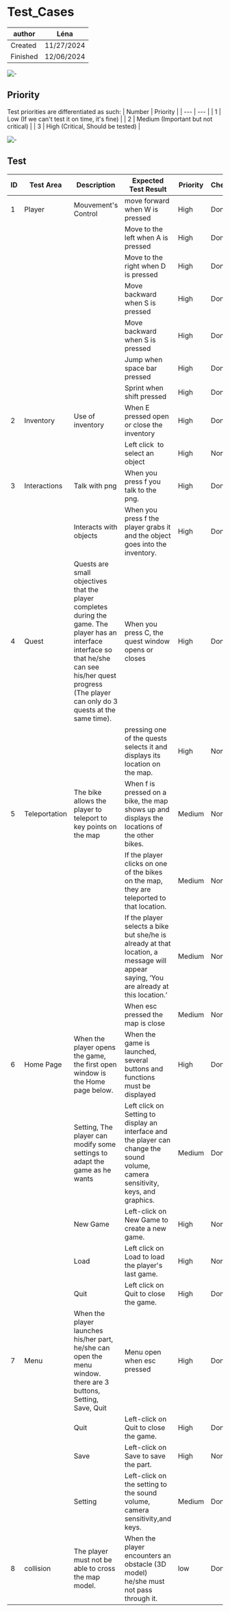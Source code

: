 # Test_Cases
|author|Léna|
|-|-|
|Created|11/27/2024|
|Finished|12/06/2024|

![-](https://raw.githubusercontent.com/andreasbm/readme/master/assets/lines/rainbow.png)
## Priority
Test priorities are differentiated as such:
| Number | Priority |
| --- | --- |
| 1 | Low (If we can't test it on time, it's fine) |
| 2 | Medium (Important but not critical) |
| 3 | High (Critical, Should be tested) |

![-](https://raw.githubusercontent.com/andreasbm/readme/master/assets/lines/rainbow.png)

## Test

|ID|Test Area|Description|Expected Test Result|Priority|Check|
|-|-|-|-|-|-|
|1|Player|Mouvement's Control|move forward when W is pressed|High|Done|
||||Move to the left when A is pressed|High|Done|
||||Move to the right when D is pressed|High|Done|
||||Move backward when S is pressed|High|Done|
||||Move backward when S is pressed|High|Done|
||||Jump when space bar pressed|High|Done|
||||Sprint when shift pressed|High|Done|
|2|Inventory|Use of inventory|When E pressed open or close the inventory|High|Done|
||||Left click  to select an object|High|None|
|3|Interactions|Talk with png|When you press f you talk to the png.|High|Done|
||| Interacts with objects|When you press f the player grabs it and the object goes into the inventory.|High|Done|
|4|Quest|Quests are small objectives that the player completes during the game. The player has an interface interface so that he/she can see his/her quest progress (The player can only do 3 quests at the same time).|When you press C, the quest window opens or closes|High|Done|
||||pressing one of the quests selects it and displays its location on the map.|High|None|
|5|Teleportation| The bike allows the player to teleport to key points on the map|When f is pressed on a bike, the map shows up and displays the locations of the other bikes.|Medium|None|
||||If the player clicks on one of the bikes on the map, they are teleported to that location.|Medium|None|
||||If the player selects a bike but she/he is already at that location, a message will appear saying, ‘You are already at this location.’|Medium|None|
||||When esc pressed the map is close|Medium|None|
|6|Home Page|When the player opens the game, the first open window is the Home page below.| When the game is launched, several buttons and functions must be displayed|High|Done|
|||Setting, The player can modify some settings to adapt the game as he wants|Left click on Setting to display an interface and the player can change the sound volume, camera sensitivity, keys, and graphics.|Medium|Done|
|||New Game | Left-click on New Game to create a new game.|High|None|
|||Load|Left click on Load to load the player's last game.|High|None|
|||Quit| Left click on Quit to close the game.|High|Done|
|7|Menu|When the player launches his/her part, he/she can open the menu window. there are 3 buttons, Setting, Save, Quit|Menu open when esc pressed| High|Done|
|||Quit| Left-click on Quit to close the game.| High| Done|
|||Save|Left-click on Save to save the part.|High|None|
|||Setting|Left-click on the setting to the sound volume, camera sensitivity,and keys.|Medium|Done|
|8|collision|The player must not be able to cross the map model.| When the player encounters an obstacle (3D model) he/she must not pass through it.|low|Done|
